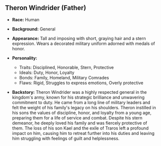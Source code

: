 ## **Theron Windrider (Father)**

- **Race:** Human

- **Background:** General

- **Appearance:** Tall and imposing with short, graying hair and a stern expression. Wears a decorated military uniform adorned with medals of honor.

- **Personality:**
    - Traits: Disciplined, Honorable, Stern, Protective
    - Ideals: Duty, Honor, Loyalty
    - Bonds: Family, Homeland, Military Comrades
    - Flaws: Rigid, Struggles to express emotions, Overly protective

- **Backstory:** Theron Windrider was a highly respected general in the kingdom's army, known for his strategic brilliance and unwavering commitment to duty. He came from a long line of military leaders and felt the weight of his family's legacy on his shoulders. Theron instilled in his sons the values of discipline, honor, and loyalty from a young age, preparing them for a life of service and combat. Despite his stern demeanor, he deeply loved his family and was fiercely protective of them. The loss of his son Kael and the exile of Traros left a profound impact on him, causing him to retreat further into his duties and leaving him struggling with feelings of guilt and helplessness.